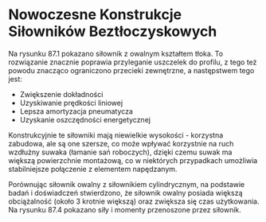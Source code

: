 # Nowoczesne Konstrukcje Siłowników Beztłoczyskowych

Na rysunku 87.1 pokazano siłownik z owalnym kształtem tłoka. To rozwiązanie znacznie poprawia przyleganie uszczelek do profilu, z tego też powodu znacząco ograniczono przecieki zewnętrzne, a następstwem tego jest:
- Zwiększenie dokładności
- Uzyskiwanie prędkości liniowej
- Lepsza amortyzacja pneumatycza
- Uzyskanie oszczędności energetycznej

Konstrukcyjnie te siłowniki mają niewielkie wysokości - korzystna zabudowa, ale są one szersze, co może wpływać korzystnie na ruch wzdłużny suwaka (łamanie sań roboczych), dzięki czemu suwak ma większą powierzchnie montażową, co w niektórych przypadkach umożliwia stabilniejsze połączenie z elementem napędzanym.

Porównując siłownik owalny z siłownikiem cylindrycznym, na podstawie badań i doświadczeń stwierdzono, że siłownik owalny posiada większą obciążalność (około 3 krotnie większą) oraz zwiększa się czas użytkowania. Na rysunku 87.4 pokazano siły i momenty przenoszone przez siłownik.
